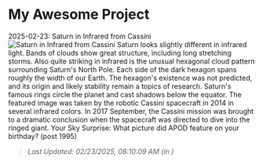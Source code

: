 # My Awesome Project

<!-- APOD Start -->
2025-02-23: Saturn in Infrared from Cassini
![Saturn in Infrared from Cassini](https://apod.nasa.gov/apod/image/2502/SaturnIR_CassiniKakitsev_960.jpg)
Saturn looks slightly different in infrared light. Bands of clouds show great structure, including long stretching storms.  Also quite striking in infrared is the unusual hexagonal cloud pattern surrounding Saturn's North Pole.  Each side of the dark hexagon spans roughly the width of our Earth. The hexagon's existence was not predicted, and its origin and likely stability remain a topics of research.  Saturn's famous rings circle the planet and cast shadows below the equator. The featured image was taken by the robotic Cassini spacecraft in 2014 in several infrared colors.  In 2017 September, the Cassini mission was brought to a dramatic conclusion when the spacecraft was  directed to dive into the ringed giant.    Your Sky Surprise: What picture did APOD feature on your birthday? (post 1995)
> _Last Updated: 02/23/2025, 08:10:09 AM (in )_
<!-- APOD End -->
